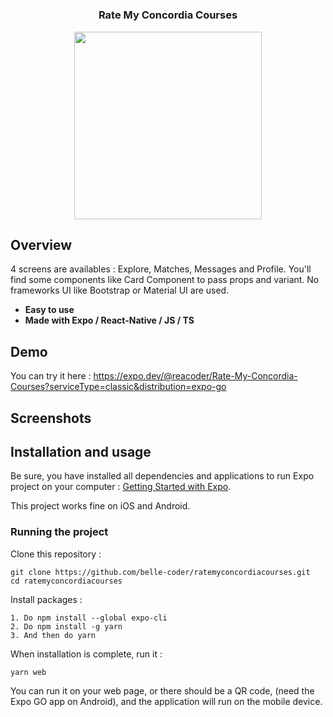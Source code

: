 <h1 align="center">

<h3 align="center">
	Rate My Concordia Courses 
</h3>

<p align="center">
	<img src="" width="300">
</p>


## Overview
	
4 screens are availables : Explore, Matches, Messages and Profile. You'll find some components like Card Component to pass props and variant. No frameworks UI like Bootstrap or Material UI are used.

- **Easy to use**
- **Made with Expo / React-Native / JS / TS** 


## Demo

You can try it here : https://expo.dev/@reacoder/Rate-My-Concordia-Courses?serviceType=classic&distribution=expo-go

## Screenshots

## Installation and usage

Be sure, you have installed all dependencies and applications to run Expo project on your computer : [Getting Started with Expo](https://docs.expo.io/get-started/installation/).

This project works fine on iOS and Android.


### Running the project

Clone this repository :

```
git clone https://github.com/belle-coder/ratemyconcordiacourses.git
cd ratemyconcordiacourses
```

Install packages :

```
1. Do npm install --global expo-cli
2. Do npm install -g yarn
3. And then do yarn
```

When installation is complete, run it :

```
yarn web
```
You can run it on your web page, or there should be a QR code, (need the Expo GO app on Android), and the application will run on the mobile device.


